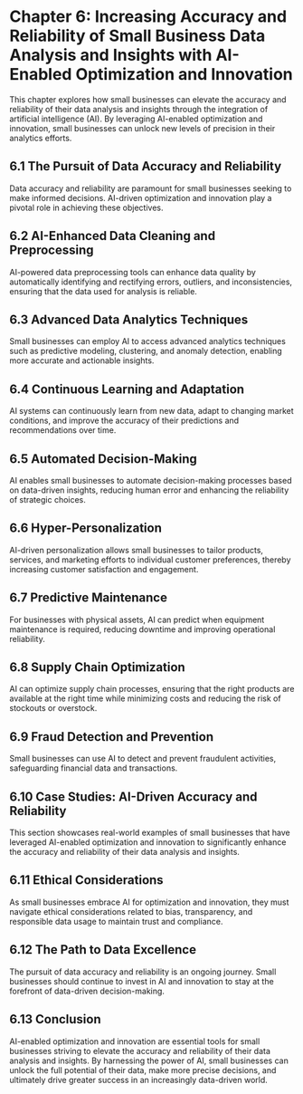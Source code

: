 Chapter 6: Increasing Accuracy and Reliability of Small Business Data Analysis and Insights with AI-Enabled Optimization and Innovation
=======================================================================================================================================

This chapter explores how small businesses can elevate the accuracy and reliability of their data analysis and insights through the integration of artificial intelligence (AI). By leveraging AI-enabled optimization and innovation, small businesses can unlock new levels of precision in their analytics efforts.

6.1 The Pursuit of Data Accuracy and Reliability
------------------------------------------------

Data accuracy and reliability are paramount for small businesses seeking to make informed decisions. AI-driven optimization and innovation play a pivotal role in achieving these objectives.

6.2 AI-Enhanced Data Cleaning and Preprocessing
-----------------------------------------------

AI-powered data preprocessing tools can enhance data quality by automatically identifying and rectifying errors, outliers, and inconsistencies, ensuring that the data used for analysis is reliable.

6.3 Advanced Data Analytics Techniques
--------------------------------------

Small businesses can employ AI to access advanced analytics techniques such as predictive modeling, clustering, and anomaly detection, enabling more accurate and actionable insights.

6.4 Continuous Learning and Adaptation
--------------------------------------

AI systems can continuously learn from new data, adapt to changing market conditions, and improve the accuracy of their predictions and recommendations over time.

6.5 Automated Decision-Making
-----------------------------

AI enables small businesses to automate decision-making processes based on data-driven insights, reducing human error and enhancing the reliability of strategic choices.

6.6 Hyper-Personalization
-------------------------

AI-driven personalization allows small businesses to tailor products, services, and marketing efforts to individual customer preferences, thereby increasing customer satisfaction and engagement.

6.7 Predictive Maintenance
--------------------------

For businesses with physical assets, AI can predict when equipment maintenance is required, reducing downtime and improving operational reliability.

6.8 Supply Chain Optimization
-----------------------------

AI can optimize supply chain processes, ensuring that the right products are available at the right time while minimizing costs and reducing the risk of stockouts or overstock.

6.9 Fraud Detection and Prevention
----------------------------------

Small businesses can use AI to detect and prevent fraudulent activities, safeguarding financial data and transactions.

6.10 Case Studies: AI-Driven Accuracy and Reliability
-----------------------------------------------------

This section showcases real-world examples of small businesses that have leveraged AI-enabled optimization and innovation to significantly enhance the accuracy and reliability of their data analysis and insights.

6.11 Ethical Considerations
---------------------------

As small businesses embrace AI for optimization and innovation, they must navigate ethical considerations related to bias, transparency, and responsible data usage to maintain trust and compliance.

6.12 The Path to Data Excellence
--------------------------------

The pursuit of data accuracy and reliability is an ongoing journey. Small businesses should continue to invest in AI and innovation to stay at the forefront of data-driven decision-making.

6.13 Conclusion
---------------

AI-enabled optimization and innovation are essential tools for small businesses striving to elevate the accuracy and reliability of their data analysis and insights. By harnessing the power of AI, small businesses can unlock the full potential of their data, make more precise decisions, and ultimately drive greater success in an increasingly data-driven world.
